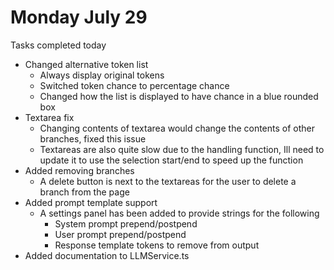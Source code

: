 # Monday July 29

Tasks completed today
- Changed alternative token list
	- Always display original tokens
	- Switched token chance to percentage chance
	- Changed how the list is displayed to have chance in a blue rounded box
- Textarea fix
	- Changing contents of textarea would change the contents of other branches, fixed this issue
	- Textareas are also quite slow due to the handling function, Ill need to update it to use the selection start/end to speed up the function
- Added removing branches
	- A delete button is next to the textareas for the user to delete a branch from the page
- Added prompt template support
	- A settings panel has been added to provide strings for the following
		- System prompt prepend/postpend
		- User prompt prepend/postpend
		- Response template tokens to remove from output
- Added documentation to LLMService.ts